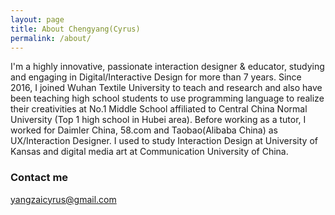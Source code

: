 ```yaml
---
layout: page
title: About Chengyang(Cyrus)
permalink: /about/
---
```


I'm a highly innovative, passionate interaction designer & educator, studying and engaging in Digital/Interactive Design for more than 7 years. Since 2016, I joined Wuhan Textile University to teach and research and also have been teaching high school students to use programming language to realize their creativities at No.1 Middle School affiliated to Central China Normal University (Top 1 high school in Hubei area). Before working as a tutor, I worked for Daimler China, 58.com and Taobao(Alibaba China) as UX/Interaction Designer. I used to study Interaction Design at University of Kansas and digital media art at Communication University of China. 


### Contact me

[yangzaicyrus@gmail.com](mailto:yangzaicyrus@gmail.com)
